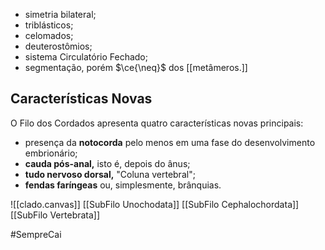 * simetria bilateral;
* triblásticos;
* celomados;
* deuterostômios;
* sistema Circulatório Fechado;
* segmentação, porém $\ce{\neq}$ dos [[metâmeros.]]

## Características Novas
O Filo dos Cordados apresenta quatro características novas principais:

* presença da **notocorda** pelo menos em uma fase do desenvolvimento embrionário;
* **cauda pós-anal,** isto é, depois do ânus;
* **tudo nervoso dorsal,** "Coluna vertebral";
* **fendas faríngeas** ou, simplesmente, brânquias.

![[clado.canvas]]
[[SubFilo Unochodata]]
[[SubFilo Cephalochordata]]
[[SubFilo Vertebrata]]

#SempreCai 